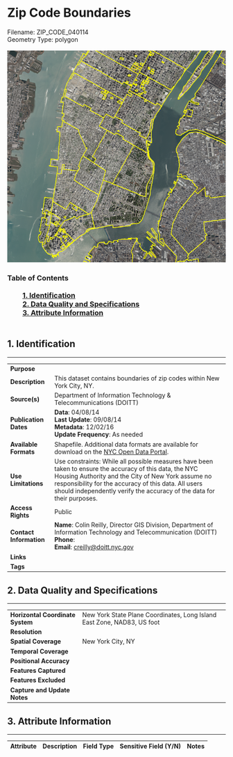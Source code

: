 # Zip Code Boundaries
Filename: ZIP_CODE_040114<br>Geometry Type: polygon<br><br>![image](https://github.com/CityOfNewYork/nyc-geo-metadata/blob/master/Images/ZipCodeBoundaries.PNG)

### Table of Contents<br><br>&nbsp;&nbsp;&nbsp;&nbsp;&nbsp;&nbsp;&nbsp;&nbsp;&nbsp;[**1. Identification**](#1-identification)<br>&nbsp;&nbsp;&nbsp;&nbsp;&nbsp;&nbsp;&nbsp;&nbsp;&nbsp;[**2. Data Quality and Specifications**](#2-data-quality-and-specifications)<br>&nbsp;&nbsp;&nbsp;&nbsp;&nbsp;&nbsp;&nbsp;&nbsp;&nbsp;[**3. Attribute Information**](#3-attribute-information)<br><br>
## 1. Identification
---------------------------------------------
|     |     |
| --- | --- |
**Purpose** |
**Description** |This dataset contains boundaries of zip codes within New York City, NY. 
**Source(s)** |Department of Information Technology & Telecommunications (DOITT)
**Publication Dates** |**Data**: 04/08/14<br>**Last Update**: 09/08/14<br>**Metadata**: 12/02/16<br>**Update Frequency**: As needed
**Available Formats** |Shapefile. Additional data formats are available for download on the [NYC Open Data Portal]().
**Use Limitations** |Use constraints: While all possible measures have been taken to ensure the accuracy of this data, the NYC Housing Authority and the City of New York assume no responsibility for the accuracy of this data. All users should independently verify the accuracy of the data for their purposes.
**Access Rights** |Public
**Contact Information** |**Name**: Colin Reilly, Director GIS Division, Department of Information Technology and Telecommunication (DOITT)<br>**Phone**: <br>**Email**: creilly@doitt.nyc.gov
**Links** |
**Tags** |
## 2. Data Quality and Specifications
---------------------------------------------
|     |     |
| --- | --- |
**Horizontal Coordinate System** |New York State Plane Coordinates, Long Island East Zone, NAD83, US foot
**Resolution** |
**Spatial Coverage** |New York City, NY
**Temporal Coverage** |
**Positional Accuracy** |
**Features Captured** |
**Features Excluded** |
**Capture and Update Notes** |
## 3. Attribute Information
---------------------------------------------
| Attribute | Description | Field Type | Sensitive Field (Y/N) | Notes| 
|------------ | ------------- | -------- | ----------- | ----------|
